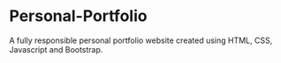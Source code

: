 # Personal-Portfolio
A fully responsible personal portfolio website created using HTML, CSS, Javascript and Bootstrap.
